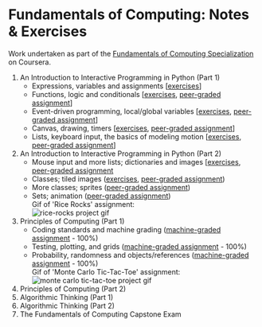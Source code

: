 # Fundamentals of Computing: Notes & Exercises

Work undertaken as part of the [Fundamentals of Computing Specialization](https://www.coursera.org/specializations/computer-fundamentals) on Coursera.

1. An Introduction to Interactive Programming in Python (Part 1)
    * Expressions, variables and assignments [[exercises](https://github.com/louiseswift/fundamentals-of-computing/blob/master/01_python-1/exercises.py)]
    * Functions, logic and conditionals [[exercises](https://github.com/louiseswift/fundamentals-of-computing/blob/master/01_python-1/exercises.py#L127), [peer-graded assignment](https://github.com/louiseswift/fundamentals-of-computing/blob/master/01_python-1/assignment-1.py)]
    * Event-driven programming, local/global variables [[exercises](https://github.com/louiseswift/fundamentals-of-computing/blob/master/01_python-1/exercises.py#L301), [peer-graded assignment](https://github.com/louiseswift/fundamentals-of-computing/blob/master/01_python-1/assignment-2.py)]
    * Canvas, drawing, timers [[exercises](https://github.com/louiseswift/fundamentals-of-computing/blob/master/01_python-1/exercises.py#L469), [peer-graded assignment](https://github.com/louiseswift/fundamentals-of-computing/blob/master/01_python-1/assignment-3.py)]
    * Lists, keyboard input, the basics of modeling motion [[exercises](https://github.com/louiseswift/fundamentals-of-computing/blob/master/01_python-1/exercises.py#L685), [peer-graded assignment](https://github.com/louiseswift/fundamentals-of-computing/blob/master/01_python-1/assignment-4.py)]
2. An Introduction to Interactive Programming in Python (Part 2)
    * Mouse input and more lists; dictionaries and images [[exercises](https://github.com/louiseswift/fundamentals-of-computing/blob/master/02_python-2/exercises-1.py), [peer-graded assignment](https://github.com/louiseswift/fundamentals-of-computing/blob/master/02_python-2/assignment-1.py)
    * Classes; tiled images ([exercises](https://github.com/louiseswift/fundamentals-of-computing/blob/master/02_python-2/exercises-2.py), [peer-graded assignment](https://github.com/louiseswift/fundamentals-of-computing/blob/master/02_python-2/assignment-2.py))
    * More classes; sprites ([peer-graded assignment](https://github.com/louiseswift/fundamentals-of-computing/blob/master/02_python-2/assignment-3.py))
    * Sets; animation ([peer-graded assignment](https://github.com/louiseswift/fundamentals-of-computing/blob/master/02_python-2/assignment-4.py))
<br>Gif of 'Rice Rocks' assignment:<br>
![rice-rocks project gif](https://github.com/louiseswift/fundamentals-of-computing/blob/master/02_python-2/RiceRocks.gif?raw=true)
3. Principles of Computing (Part 1)
    * Coding standards and machine grading ([machine-graded assignment](https://github.com/louiseswift/fundamentals-of-computing/blob/master/03_computing-1/assignment-1.py) - 100%)
    * Testing, plotting, and grids ([machine-graded assignment](https://github.com/louiseswift/fundamentals-of-computing/blob/master/03_computing-1/assignment-2.py) - 100%)
    * Probability, randomness and objects/references ([machine-graded assignment](https://github.com/louiseswift/fundamentals-of-computing/blob/master/03_computing-1/assignment-3.py) - 100%)
<br>Gif of 'Monte Carlo Tic-Tac-Toe' assignment:<br>
![monte carlo tic-tac-toe project gif](https://github.com/louiseswift/fundamentals-of-computing/blob/master/03_computing-1/Monte-Carlo-Tic-Tac-Toe.gif?raw=true)
4. Principles of Computing (Part 2)
5. Algorithmic Thinking (Part 1)
6. Algorithmic Thinking (Part 2)
7. The Fundamentals of Computing Capstone Exam
